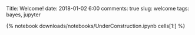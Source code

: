 Title: Welcome!
date: 2018-01-02 6:00 
comments: true
slug: welcome
tags: bayes, jupyter

{% notebook downloads/notebooks/UnderConstruction.ipynb cells[1:] %}
